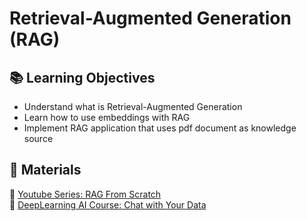 # Retrieval-Augmented Generation (RAG)

## 📚 Learning Objectives
- Understand what is Retrieval-Augmented Generation
- Learn how to use embeddings with RAG
- Implement RAG application that uses pdf document as knowledge source

## 📌 Materials
🔗 [Youtube Series: RAG From Scratch](https://www.youtube.com/playlist?list=PLfaIDFEXuae2LXbO1_PKyVJiQ23ZztA0x)  
🔗 [DeepLearning AI Course: Chat with Your Data](https://www.deeplearning.ai/short-courses/langchain-chat-with-your-data/)  